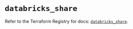 # `databricks_share`

Refer to the Terraform Registry for docs: [`databricks_share`](https://registry.terraform.io/providers/databricks/databricks/1.94.0/docs/resources/share).
